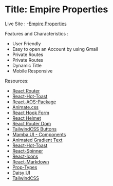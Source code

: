 # Title: Empire Properties

Live Site : 
-[Empire Properties](https://effortless-phoenix-fdea55.netlify.app/)

Features and Characteristics :
- User Friendly
- Easy to open an Account by using Gmail
- Private Routes
- Private Routes
- Dynamic Title
- Mobile Responsive


Resources:
- [React Router](https://reactrouter.com/en/main)
- [React-Hot-Toast](https://react-hot-toast.com/)
- [React-AOS-Package](https://michalsnik.github.io/aos/)
- [Animate.css](https://animate.style/)
- [React Hook Form](https://react-hook-form.com/)
- [React Helmet](https://www.npmjs.com/package/react-helmet-async)
- [React Router Dom](https://reactrouter.com/en/main)
- [TailwindCSS Buttons](https://devdojo.com/tailwindcss/buttons)
- [Mamba UI - Components](https://mambaui.com/components)
- [Animated Gradient Text](https://www.andrealves.dev/blog/how-to-make-an-animated-gradient-text-with-tailwindcss/)
- [React-Hot-Toast](https://react-hot-toast.com/)
- [React-Spinner](https://www.npmjs.com/package/react-spinners)
- [React-Icons](https://react-icons.github.io/react-icons/)
- [React-Markdown](https://www.npmjs.com/package/react-markdown)
- [Prop-Types](https://www.npmjs.com/package/prop-types)
- [Daisy UI](https://daisyui.com/)
- [TailwindCSS](https://tailwindcss.com/)